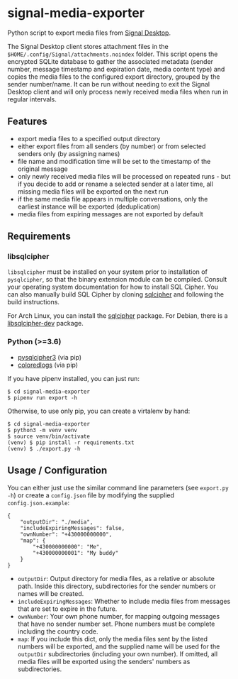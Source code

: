 signal-media-exporter
=====================

Python script to export media files from [Signal Desktop](https://github.com/signalapp/Signal-Desktop).

The Signal Desktop client stores attachment files in the `$HOME/.config/Signal/attachments.noindex` folder. This script opens the encrypted SQLite database to gather the associated metadata (sender number, message timestamp and expiration date, media content type) and copies the media files to the configured export directory, grouped by the sender number/name. It can be run without needing to exit the Signal Desktop client and will only process newly received media files when run in regular intervals.

Features
--------

* export media files to a specified output directory
* either export files from all senders (by number) or from selected senders only (by assigning names)
* file name and modification time will be set to the timestamp of the original message
* only newly received media files will be processed on repeated runs - but if you decide to add or rename a selected sender at a later time, all missing media files will be exported on the next run
* if the same media file appears in multiple conversations, only the earliest instance will be exported (deduplication)
* media files from expiring messages are not exported by default

Requirements
------------

### libsqlcipher

`libsqlcipher` must be installed on your system prior to installation of `pysqlcipher`, so that the binary extension module can be compiled. Consult your operating system documentation for how to install SQL Cipher. You can also manually build SQL Cipher by cloning [sqlcipher](https://github.com/sqlcipher/sqlcipher) and following the build instructions.

For Arch Linux, you can install the [sqlcipher](https://www.archlinux.org/packages/community/x86_64/sqlcipher/) package. For Debian, there is a [libsqlcipher-dev](https://packages.debian.org/stable/libsqlcipher-dev) package.

### Python (>=3.6)

* [pysqlcipher3](https://github.com/rigglemania/pysqlcipher3) (via pip)
* [coloredlogs](https://github.com/xolox/python-coloredlogs) (via pip)

If you have pipenv installed, you can just run:

```
$ cd signal-media-exporter
$ pipenv run export -h
```

Otherwise, to use only pip, you can create a virtalenv by hand:

```
$ cd signal-media-exporter
$ python3 -m venv venv
$ source venv/bin/activate
(venv) $ pip install -r requirements.txt
(venv) $ ./export.py -h
```

Usage / Configuration
---------------------

You can either just use the similar command line parameters (see `export.py -h`) or create a `config.json` file by modifying the supplied `config.json.example`:

```
{
    "outputDir": "./media",
    "includeExpiringMessages": false,
    "ownNumber": "+430000000000",
    "map": {
        "+430000000000": "Me",
        "+430000000001": "My buddy"
    }
}
```

* `outputDir`: Output directory for media files, as a relative or absolute path. Inside this directory, subdirectories for the sender numbers or names will be created.
* `includeExpiringMessages`: Whether to include media files from messages that are set to expire in the future.
* `ownNumber`: Your own phone number, for mapping outgoing messages that have no sender number set. Phone numbers must be complete including the country code.
* `map`: If you include this dict, only the media files sent by the listed numbers will be exported, and the supplied name will be used for the `outputDir` subdirectories (including your own number). If omitted, all media files will be exported using the senders' numbers as subdirectories.
